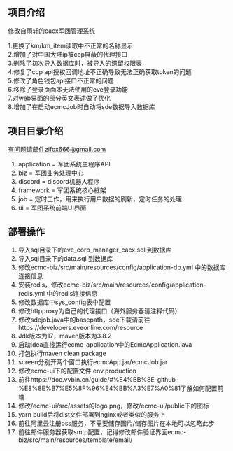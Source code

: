## 项目介绍
修改自雨轩的cacx军团管理系统  

1.更换了km/km_item读取中不正常的名称显示  
2.增加了对中国大陆ip被ccp屏蔽的代理接口  
3.删除了初次导入数据库时，被导入的遗留权限表  
4.修复了ccp api授权回调地址不正确导致无法正确获取token的问题  
5.修改了角色钱包api接口不正常的问题  
6.移除了登录页面本无法使用的eve登录功能  
7.对web界面的部分英文表述做了优化  
8.增加了在启动ecmcJob时自动将sde数据导入数据库  
  
## 项目目录介绍
有问题请邮件zifox666@gmail.com
1. application = 军团系统主程序API
2. biz = 军团业务处理中心
3. discord = discord机器人程序
4. framework = 军团系统核心框架
5. job = 定时工作，用来执行用户数据的刷新，定时任务的处理
6. ui = 军团系统前端UI界面
   
## 部署操作
1. 导入sql目录下的eve_corp_manager_cacx.sql 到数据库
2. 导入sql目录下的data.sql 到数据库
3. 修改ecmc-biz/src/main/resources/config/application-db.yml 中的数据库连接信息
4. 安装redis，修改ecmc-biz/src/main/resources/config/application-redis.yml 中的redis连接信息
5. 修改数据库中sys_config表中配置
6. 修改httpproxy为自己的代理接口（海外服务器请注释代码）
7. 修改sdejob.java中的basepath，sde下载请前往https://developers.eveonline.com/resource
8. Jdk版本为17，maven版本为3.8.2
9. 启动idea直接运行ecmc-application中的EcmcApplication.java
10. 打包执行maven clean package  
11. screen分别开两个窗口执行ecmcApp.jar/ecmcJob.jar  
12. 修改ecmc-ui下的配置文件.env.production  
13. 前往https://doc.vvbin.cn/guide/#%E4%BB%8E-github-%E8%8E%B7%E5%8F%96%E4%BB%A3%E7%A0%81了解如何配置前端  
14. 修改/ecmc-ui/src/assets的logo.png，修改/ecmc-ui/public下的图标  
15. yarn build后将dist文件部署到nginx或者类似的服务上
16. 前往阿里云注册oss服务，不需要储存图片/储存图片在本地可以忽略此步
17. 前往邮件服务器获取smtp配置，记得修改邮件验证界面ecmc-biz/src/main/resources/template/email/  
